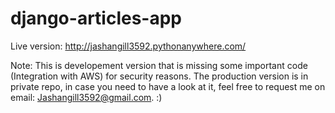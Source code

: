 # django-articles-app

Live version: http://jashangill3592.pythonanywhere.com/

Note: This is developement version that is missing some important code (Integration with AWS) for security reasons. The production version is in private repo, in case you need to have a look at it, feel free to request me on email: Jashangill3592@gmail.com.  :)
 
